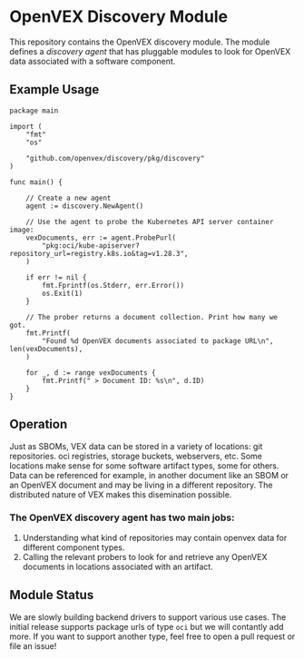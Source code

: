 # OpenVEX Discovery Module

This repository contains the OpenVEX discovery module. The module defines a 
_discovery agent_ that has pluggable modules to look for OpenVEX data associated
with a software component.

## Example Usage

```golang
package main

import (
	"fmt"
	"os"

	"github.com/openvex/discovery/pkg/discovery"
)

func main() {

	// Create a new agent
	agent := discovery.NewAgent()

	// Use the agent to probe the Kubernetes API server container image:
	vexDocuments, err := agent.ProbePurl(
		"pkg:oci/kube-apiserver?repository_url=registry.k8s.io&tag=v1.28.3",
	)

	if err != nil {
		fmt.Fprintf(os.Stderr, err.Error())
		os.Exit(1)
	}

	// The prober returns a document collection. Print how many we got.
    fmt.Printf(
        "Found %d OpenVEX documents associated to package URL\n", len(vexDocuments),
    )

	for _, d := range vexDocuments {
		fmt.Printf(" > Document ID: %s\n", d.ID)
	}
}

```

## Operation

Just as SBOMs, VEX data can be stored in a variety of locations: git repositories.
oci registries, storage buckets, webservers, etc. Some locations make sense for
some software artifact types, some for others. Data can be referenced for example,
in another document like an SBOM or an OpenVEX document and may be living in a
different repository. The distributed nature of VEX makes this disemination possible.

### The OpenVEX discovery agent has two main jobs:

1. Understanding what kind of repositories may contain openvex data for different
component types.
2. Calling the relevant probers to look for and retrieve any OpenVEX documents
in locations associated with an artifact. 

## Module Status

We are slowly building backend drivers to support various use cases. The initial
release supports package urls of type `oci` but we will contantly add more. If
you want to support another type, feel free to open a pull request or file an 
issue!
